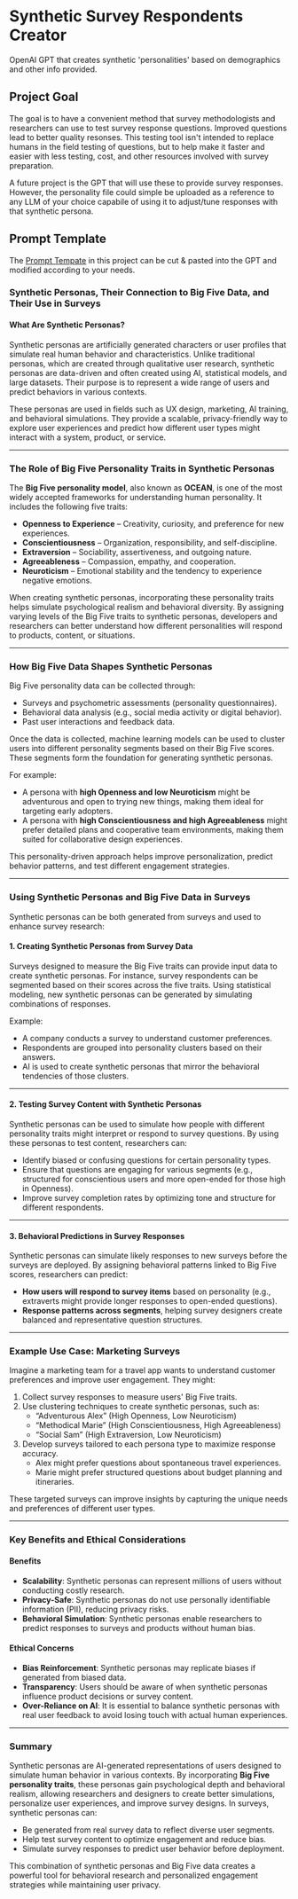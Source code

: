 # Synthetic Survey Respondents Creator
OpenAI GPT that creates synthetic 'personalities' based on demographics and other info provided. 

## Project Goal
The goal is to have a convenient method that survey methodologists and researchers can use to test survey response questions. Improved questions lead to better quality resonses. This testing tool isn't intended to replace humans in the field testing of questions, but to help make it faster and easier with less testing, cost, and other resources involved with survey preparation. 

A future project is the GPT that will use these to provide survey responses. However, the personality file could simple be uploaded as a reference to any LLM of your choice capabile of using it to adjust/tune responses with that synthetic persona. 

## Prompt Template
The [Prompt Tempate](https://github.com/brockwebb/Respondent-Personality-Synth/blob/main/persona-generator-prompt-csv.md) in this project can be cut & pasted into the GPT and modified according to your needs. 
### **Synthetic Personas, Their Connection to Big Five Data, and Their Use in Surveys**

#### **What Are Synthetic Personas?**
Synthetic personas are artificially generated characters or user profiles that simulate real human behavior and characteristics. Unlike traditional personas, which are created through qualitative user research, synthetic personas are data-driven and often created using AI, statistical models, and large datasets. Their purpose is to represent a wide range of users and predict behaviors in various contexts.

These personas are used in fields such as UX design, marketing, AI training, and behavioral simulations. They provide a scalable, privacy-friendly way to explore user experiences and predict how different user types might interact with a system, product, or service.

---

### **The Role of Big Five Personality Traits in Synthetic Personas**
The **Big Five personality model**, also known as **OCEAN**, is one of the most widely accepted frameworks for understanding human personality. It includes the following five traits:
- **Openness to Experience** – Creativity, curiosity, and preference for new experiences.
- **Conscientiousness** – Organization, responsibility, and self-discipline.
- **Extraversion** – Sociability, assertiveness, and outgoing nature.
- **Agreeableness** – Compassion, empathy, and cooperation.
- **Neuroticism** – Emotional stability and the tendency to experience negative emotions.

When creating synthetic personas, incorporating these personality traits helps simulate psychological realism and behavioral diversity. By assigning varying levels of the Big Five traits to synthetic personas, developers and researchers can better understand how different personalities will respond to products, content, or situations.

---

### **How Big Five Data Shapes Synthetic Personas**
Big Five personality data can be collected through:
- Surveys and psychometric assessments (personality questionnaires).
- Behavioral data analysis (e.g., social media activity or digital behavior).
- Past user interactions and feedback data.

Once the data is collected, machine learning models can be used to cluster users into different personality segments based on their Big Five scores. These segments form the foundation for generating synthetic personas.

For example:
- A persona with **high Openness and low Neuroticism** might be adventurous and open to trying new things, making them ideal for targeting early adopters.
- A persona with **high Conscientiousness and high Agreeableness** might prefer detailed plans and cooperative team environments, making them suited for collaborative design experiences.

This personality-driven approach helps improve personalization, predict behavior patterns, and test different engagement strategies.

---

### **Using Synthetic Personas and Big Five Data in Surveys**
Synthetic personas can be both generated from surveys and used to enhance survey research:

#### **1. Creating Synthetic Personas from Survey Data**
   Surveys designed to measure the Big Five traits can provide input data to create synthetic personas. For instance, survey respondents can be segmented based on their scores across the five traits. Using statistical modeling, new synthetic personas can be generated by simulating combinations of responses.

   Example:
   - A company conducts a survey to understand customer preferences.
   - Respondents are grouped into personality clusters based on their answers.
   - AI is used to create synthetic personas that mirror the behavioral tendencies of those clusters.

---

#### **2. Testing Survey Content with Synthetic Personas**
   Synthetic personas can be used to simulate how people with different personality traits might interpret or respond to survey questions. By using these personas to test content, researchers can:
   - Identify biased or confusing questions for certain personality types.
   - Ensure that questions are engaging for various segments (e.g., structured for conscientious users and more open-ended for those high in Openness).
   - Improve survey completion rates by optimizing tone and structure for different respondents.

---

#### **3. Behavioral Predictions in Survey Responses**
   Synthetic personas can simulate likely responses to new surveys before the surveys are deployed. By assigning behavioral patterns linked to Big Five scores, researchers can predict:
   - **How users will respond to survey items** based on personality (e.g., extraverts might provide longer responses to open-ended questions).
   - **Response patterns across segments**, helping survey designers create balanced and representative question structures.

---

### **Example Use Case: Marketing Surveys**
Imagine a marketing team for a travel app wants to understand customer preferences and improve user engagement. They might:
1. Collect survey responses to measure users' Big Five traits.
2. Use clustering techniques to create synthetic personas, such as:
   - “Adventurous Alex” (High Openness, Low Neuroticism)
   - “Methodical Marie” (High Conscientiousness, High Agreeableness)
   - “Social Sam” (High Extraversion, Low Neuroticism)
3. Develop surveys tailored to each persona type to maximize response accuracy.
   - Alex might prefer questions about spontaneous travel experiences.
   - Marie might prefer structured questions about budget planning and itineraries.

These targeted surveys can improve insights by capturing the unique needs and preferences of different user types.

---

### **Key Benefits and Ethical Considerations**
#### **Benefits**
- **Scalability**: Synthetic personas can represent millions of users without conducting costly research.
- **Privacy-Safe**: Synthetic personas do not use personally identifiable information (PII), reducing privacy risks.
- **Behavioral Simulation**: Synthetic personas enable researchers to predict responses to surveys and products without human bias.

#### **Ethical Concerns**
- **Bias Reinforcement**: Synthetic personas may replicate biases if generated from biased data.
- **Transparency**: Users should be aware of when synthetic personas influence product decisions or survey content.
- **Over-Reliance on AI**: It is essential to balance synthetic personas with real user feedback to avoid losing touch with actual human experiences.

---

### **Summary**
Synthetic personas are AI-generated representations of users designed to simulate human behavior in various contexts. By incorporating **Big Five personality traits**, these personas gain psychological depth and behavioral realism, allowing researchers and designers to create better simulations, personalize user experiences, and improve survey designs. In surveys, synthetic personas can:
- Be generated from real survey data to reflect diverse user segments.
- Help test survey content to optimize engagement and reduce bias.
- Simulate survey responses to predict user behavior before deployment.

This combination of synthetic personas and Big Five data creates a powerful tool for behavioral research and personalized engagement strategies while maintaining user privacy.
